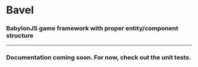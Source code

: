 <h1>Bavel</h1>
<h3>BabylonJS game framework with proper entity/component structure</h3>
<hr/>
<h3>Documentation coming soon. For now, check out the unit tests.</h3>
